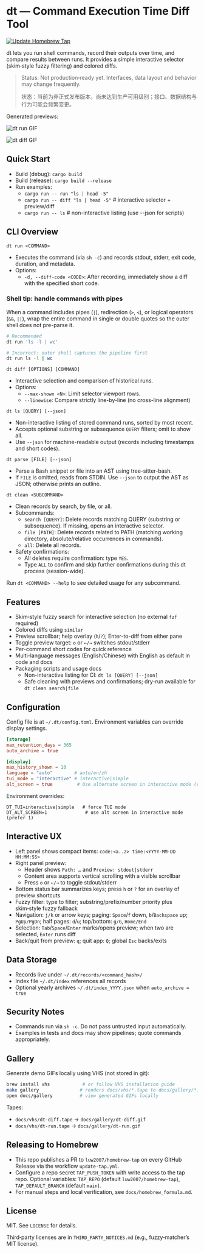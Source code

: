 # dt — Command Execution Time Diff Tool

[![Update Homebrew Tap](https://github.com/luw2007/diff_by_time/actions/workflows/update-tap.yml/badge.svg)](https://github.com/luw2007/diff_by_time/actions/workflows/update-tap.yml)

dt lets you run shell commands, record their outputs over time, and compare results between runs. It provides a simple interactive selector (skim‑style fuzzy filtering) and colored diffs.

> Status: Not production‑ready yet. Interfaces, data layout and behavior may change frequently.
>
> 状态：当前为非正式发布版本，尚未达到生产可用级别；接口、数据结构与行为可能会频繁变更。

Generated previews:

![dt run GIF](docs/gallery/dt-run.gif)


![dt diff GIF](docs/gallery/dt-diff.gif)

## Quick Start

- Build (debug): `cargo build`
- Build (release): `cargo build --release`
- Run examples:
  - `cargo run -- run "ls | head -5"`
  - `cargo run -- diff "ls | head -5"`  # interactive selector + preview/diff
  - `cargo run -- ls`                    # non-interactive listing (use --json for scripts)

## CLI Overview

`dt run <COMMAND>`
- Executes the command (via `sh -c`) and records stdout, stderr, exit code, duration, and metadata.
- Options:
  - `-d, --diff-code <CODE>`: After recording, immediately show a diff with the specified short code.

### Shell tip: handle commands with pipes

When a command includes pipes (`|`), redirection (`>`, `<`), or logical operators (`&&`, `||`), wrap the entire command in single or double quotes so the outer shell does not pre-parse it.

```bash
# Recommended
dt run 'ls -l | wc'

# Incorrect: outer shell captures the pipeline first
dt run ls -l | wc
```

`dt diff [OPTIONS] [COMMAND]`
- Interactive selection and comparison of historical runs.
- Options:
  - `--max-shown <N>`: Limit selector viewport rows.
  - `--linewise`: Compare strictly line-by-line (no cross-line alignment)

`dt ls [QUERY] [--json]`
- Non-interactive listing of stored command runs, sorted by most recent.
- Accepts optional substring or subsequence `QUERY` filters; omit to show all.
- Use `--json` for machine-readable output (records including timestamps and short codes).

`dt parse [FILE] [--json]`
- Parse a Bash snippet or file into an AST using tree-sitter-bash.
- If `FILE` is omitted, reads from STDIN. Use `--json` to output the AST as JSON; otherwise prints an outline.

`dt clean <SUBCOMMAND>`
- Clean records by search, by file, or all.
- Subcommands:
  - `search [QUERY]`: Delete records matching QUERY (substring or subsequence). If missing, opens an interactive selector.
  - `file [PATH]`: Delete records related to PATH (matching working directory, absolute/relative occurrences in commands).
  - `all`: Delete all records.
- Safety confirmations:
  - All deletes require confirmation: type `YES`.
  - Type `ALL` to confirm and skip further confirmations during this dt process (session-wide).

Run `dt <COMMAND> --help` to see detailed usage for any subcommand.

## Features

- Skim‑style fuzzy search for interactive selection (no external `fzf` required)
- Colored diffs using `similar`
- Preview scrollbar; help overlay (`h`/`?`); Enter-to-diff from either pane
- Toggle preview target: `o` or `←/→` switches stdout/stderr
- Per-command short codes for quick reference
- Multi-language messages (English/Chinese) with English as default in code and docs
- Packaging scripts and usage docs
  - Non-interactive listing for CI: `dt ls [QUERY] [--json]`
  - Safe cleaning with previews and confirmations; dry-run available for `dt clean search|file`

## Configuration

Config file is at `~/.dt/config.toml`. Environment variables can override display settings.

```toml
[storage]
max_retention_days = 365
auto_archive = true

[display]
max_history_shown = 10
language = "auto"        # auto/en/zh
tui_mode = "interactive" # interactive|simple
alt_screen = true         # Use alternate screen in interactive mode (vim-like)
```

Environment overrides:

```
DT_TUI=interactive|simple   # force TUI mode
DT_ALT_SCREEN=1              # use alt screen in interactive mode (prefer 1)
```

## Interactive UX

- Left panel shows compact items: `code:<a..z> time:<YYYY-MM-DD HH:MM:SS>`
- Right panel preview:
  - Header shows `Path: …` and `Preview: stdout|stderr`
  - Content area supports vertical scrolling with a visible scrollbar
  - Press `o` or `←/→` to toggle stdout/stderr
- Bottom status bar summarizes keys; press `h` or `?` for an overlay of preview shortcuts
- Fuzzy filter: type to filter; substring/prefix/number priority plus skim‑style fuzzy fallback
- Navigation: `j/k` or arrow keys; paging: `Space`/`f` down, `b`/`Backspace` up; `PgUp/PgDn`; half pages: `d`/`u`; top/bottom: `g/G`, `Home/End`
- Selection: `Tab`/`Space`/`Enter` marks/opens preview; when two are selected, `Enter` runs diff
- Back/quit from preview: `q`; quit app: `Q`; global `Esc` backs/exits

## Data Storage

- Records live under `~/.dt/records/<command_hash>/`
- Index file `~/.dt/index` references all records
- Optional yearly archives `~/.dt/index_YYYY.json` when `auto_archive = true`

## Security Notes

- Commands run via `sh -c`. Do not pass untrusted input automatically.
- Examples in tests and docs may show pipelines; quote commands appropriately.

## Gallery

Generate demo GIFs locally using VHS (not stored in git):

```bash
brew install vhs            # or follow VHS installation guide
make gallery               # renders docs/vhs/*.tape to docs/gallery/*.gif
open docs/gallery          # view generated GIFs locally
```

Tapes:
- `docs/vhs/dt-diff.tape` → `docs/gallery/dt-diff.gif`
- `docs/vhs/dt-run.tape`  → `docs/gallery/dt-run.gif`


## Releasing to Homebrew

- This repo publishes a PR to `luw2007/homebrew-tap` on every GitHub Release via the workflow `update-tap.yml`.
- Configure a repo secret `TAP_PUSH_TOKEN` with write access to the tap repo. Optional variables: `TAP_REPO` (default `luw2007/homebrew-tap`), `TAP_DEFAULT_BRANCH` (default `main`).
- For manual steps and local verification, see `docs/homebrew_formula.md`.


## License

MIT. See `LICENSE` for details.

Third‑party licenses are in `THIRD_PARTY_NOTICES.md` (e.g., fuzzy‑matcher’s MIT license).
